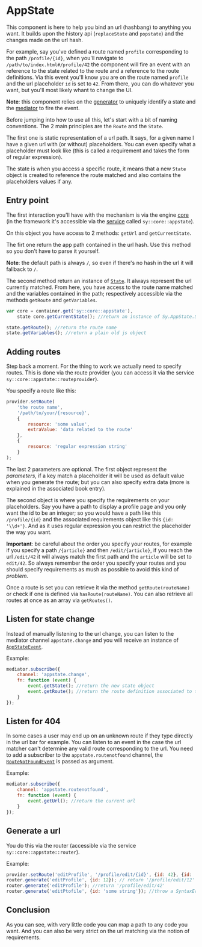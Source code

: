 # AppState

This component is here to help you bind an url (hashbang) to anything you want. It builds upon the history api (`replaceState` and `popstate`) and the changes made on the url hash.

For example, say you've defined a route named `profile` corresponding to the path `/profile/{id}`, when you'll navigate to `/path/to/index.html#/profile/42` the component will fire an event with an reference to the state related to the route and a reference to the route definitions. Via this event you'll know you are on the route named `profile` and the url placeholder `id` is set to `42`. From there, you can do whatever you want, but you'll most likely whant to change the UI.

**Note**: this component relies on the [generator](../src/Lib/Generator/UUID.js) to uniquely identify a state and the [mediator](Mediator.md) to fire the event.

Before jumping into how to use all this, let's start with a bit of naming conventions. The 2 main principles are the `Route` and the `State`.

The first one is static representation of a url path. It says, for a given name I have a given url with (or without) placeholders. You can even specify what a placeholder must look like (this is called a requirement and takes the form of regular expression).

The state is when you access a specific route, it means that a new `State` object is created to reference the route matched and also contains the placeholders values if any.

## Entry point

The first interaction you'll have with the mechanism is via the engine [core](../src/AppState/Core.js) (in the framework it's accessible via the [service](Service-container.md) called `sy::core::appstate`).

On this object you have access to 2 methods: `getUrl` and `getCurrentState`.

The firt one return the app path contained in the url hash. Use this method so you don't have to parse it yourself.

**Note**: the default path is always `/`, so even if there's no hash in the url it will fallback to `/`.

The second method return an instance of [`State`](../src/AppState/State.js). It always represent the url currently matched. From here, you have access to the route name matched and the variables contained in the path; respectively accessible via the methods `getRoute` and `getVariables`.

```js
var core = container.get('sy::core::appstate'),
    state core.getCurrentState(); //return an instance of Sy.AppState.State

state.getRoute(); //return the route name
state.getVariables(); //return a plain old js object
```

## Adding routes

Step back a moment. For the thing to work we actually need to specify routes. This is done via the route provider (you can access it via the service `sy::core::appstate::routeprovider`).

You specify a route like this:
```js
provider.setRoute(
    'the route name',
    '/path/to/your/{resource}',
    {
        resource: 'some value',
        extraValue: 'data related to the route'
    },
    {
        resource: 'regular expression string'
    }
);
```
The last 2 parameters are optional. The first object represent the *parameters*, if a key match a placeholder it will be used as default value when you generate the route; but you can also specify extra data (more is explained in the associated book entry).

The second object is where you specify the requirements on your placeholders. Say you have a path to display a profile page and you only want the id to be an integer; so you would have a path like this `/profile/{id}` and the associated requirements object like this `{id: '\\d+'}`. And as it uses regular expression you can restrict the placeholder the way you want.

**Important**: be careful about the order you specify your routes, for example if you specify a path `/{article}` and then `/edit/{article}`, if you reach the url `/edit/42` it will always match the first path and the `article` will be set to `edit/42`. So always remember the order you specify your routes and you should specify requirements as mush as possible to avoid this kind of *problem*.

Once a route is set you can retrieve it via the method `getRoute(routeName)` or check if one is defined via `hasRoute(routeName)`. You can also retrieve all routes at once as an array via `getRoutes()`.

## Listen for state change

Instead of manually listening to the url change, you can listen to the mediator channel `appstate.change` and you will receive an instance of [`AppStateEvent`](../src/AppState/AppStateEvent.js).

Example:
```js
mediator.subscribe({
    channel: 'appstate.change',
    fn: function (event) {
        event.getState(); //return the new state object
        event.getRoute(); //return the route definition associated to the state
    }
});
```

## Listen for 404

In some cases a user may end up on an unknown route if they type directly in the url bar for example. You can listen to an event in the case the url matcher can't determine any valid route corresponding to the url. You need to add a subscriber to the `appstate.routenotfound` channel, the [`RouteNotFoundEvent`](../src/AppState/RouteNotFoundEvent.js) is passed as argument.

Example:
```js
mediator.subscribe({
    channel: 'appstate.routenotfound',
    fn: function (event) {
        event.getUrl(); //return the current url
    }
});
```

## Generate a url

You do this via the router (accessible via the service `sy::core::appstate::router`).

Example:
```js
provider.setRoute('editProfile', '/profile/edit/{id}', {id: 42}, {id: '\\d+'});
router.generate('editProfile', {id: 12}); // return '/profile/edit/12'
router.generate('editProfile'); //return '/profile/edit/42'
router.generate('editPtofile', {id: 'some string'}); //throw a SyntaxError as id doesn't fulfill its requirement
```

## Conclusion

As you can see, with very little code you can map a path to any code you want. And you can also be very strict on the url matching via the notion of requirements.